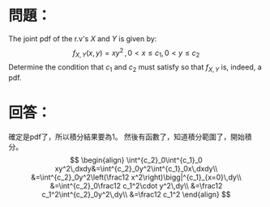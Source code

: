 # 問題：
The joint pdf of the r.v's $X$ and $Y$ is given by:
$$
f_{X,Y}(x,y)=xy^2\,,\,0<x\leq c_1,\,0<y\leq c_2
$$
Determine the condition that $c_1$ and $c_2$ must satisfy so that $f_{X,Y}$ is, indeed, a pdf.
# 回答：
確定是pdf了，所以積分結果要為1。
然後有函數了，知道積分範圍了，開始積分。
$$
\begin{align}
\int^{c_2}_0\int^{c_1}_0 xy^2\,dxdy&=\int^{c_2}_0y^2\int^{c_1}_0x\,dxdy\\
&=\int^{c_2}_0y^2\left(\frac12 x^2\right)\bigg|^{c_1}_{x=0}\,dy\\
&=\int^{c_2}_0\frac12 c_1^2\cdot y^2\,dy\\
&=\frac12 c_1^2\int^{c_2}_0y^2\,dy\\
&=\frac12 c_1^2
\end{align}
$$

